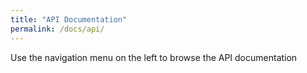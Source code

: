 ```yaml
---
title: "API Documentation"
permalink: /docs/api/
---
```


Use the navigation menu on the left to browse the API documentation
